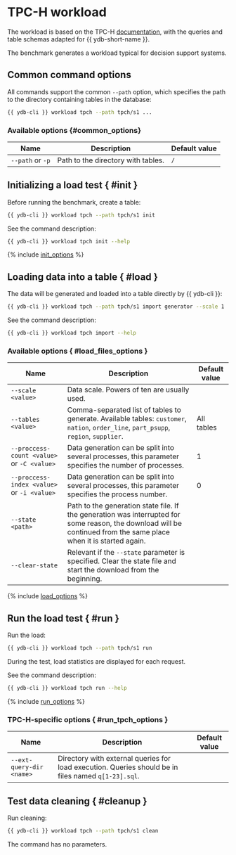 # TPC-H workload

The workload is based on the TPC-H [documentation](https://www.tpc.org/tpc_documents_current_versions/pdf/tpc-h_v2.17.1.pdf), with the queries and table schemas adapted for {{ ydb-short-name }}.

The benchmark generates a workload typical for decision support systems.

## Common command options

All commands support the common `--path` option, which specifies the path to the directory containing tables in the database:

```bash
{{ ydb-cli }} workload tpch --path tpch/s1 ...
```

### Available options {#common_options}

| Name             | Description                        | Default value |
|------------------|------------------------------------|---------------|
| `--path` or `-p` | Path to the directory with tables. | `/`           |

## Initializing a load test { #init }

Before running the benchmark, create a table:

```bash
{{ ydb-cli }} workload tpch --path tpch/s1 init
```

See the command description:

```bash
{{ ydb-cli }} workload tpch init --help
```

{% include [init_options](./_includes/workload/init_options_tpc.md) %}

## Loading data into a table { #load }

The data will be generated and loaded into a table directly by {{ ydb-cli }}:

```bash
{{ ydb-cli }} workload tpch --path tpch/s1 import generator --scale 1
```

See the command description:

```bash
{{ ydb-cli }} workload tpch import --help
```

### Available options { #load_files_options }

| Name                                        | Description                                                                                                                                                        | Default value |
|---------------------------------------------|--------------------------------------------------------------------------------------------------------------------------------------------------------------------|---------------|
| `--scale <value>`                           | Data scale. Powers of ten are usually used.                                                                                                                        |               |
| `--tables <value>`                          | Comma-separated list of tables to generate. Available tables: `customer`, `nation`, `order_line`, `part_psupp`, `region`, `supplier`.                              | All tables    |
| `--proccess-count <value>` or `-C <value>`  | Data generation can be split into several processes, this parameter specifies the number of processes.                                                             | 1             |  
| `--proccess-index <value>` or `-i <value>`  | Data generation can be split into several processes, this parameter specifies the process number.                                                                  | 0             |
| `--state <path>`                            | Path to the generation state file. If the generation was interrupted for some reason, the download will be continued from the same place when it is started again. |               |
| `--clear-state`                             | Relevant if the `--state` parameter is specified. Clear the state file and start the download from the beginning.                                                  |               |

{% include [load_options](./_includes/workload/load_options.md) %}

## Run the load test { #run }

Run the load:

```bash
{{ ydb-cli }} workload tpch --path tpch/s1 run
```

During the test, load statistics are displayed for each request.

See the command description:


```bash
{{ ydb-cli }} workload tpch run --help
```

{% include [run_options](./_includes/workload/run_options.md) %}

### TPC-H-specific options { #run_tpch_options }

| Name                       | Description                                                                                         | Default value |
|----------------------------|-----------------------------------------------------------------------------------------------------|---------------|
| `--ext-query-dir <name>`   | Directory with external queries for load execution. Queries should be in files named `q[1-23].sql`. |               |

## Test data cleaning { #cleanup }

Run cleaning:

```bash
{{ ydb-cli }} workload tpch --path tpch/s1 clean
```

The command has no parameters.
